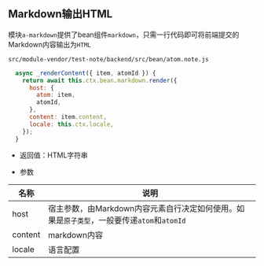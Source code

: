 ## Markdown输出HTML

模块`a-markdown`提供了bean组件`markdown`，只需一行代码即可将前端提交的Markdown内容输出为`HTML`

`src/module-vendor/test-note/backend/src/bean/atom.note.js`

``` javascript
  async _renderContent({ item, atomId }) {
    return await this.ctx.bean.markdown.render({
      host: {
        atom: item,
        atomId,
      },
      content: item.content,
      locale: this.ctx.locale,
    });
  }
```

* 返回值：HTML字符串

* 参数

| 名称 | 说明 |
|----|----|
| host | 宿主参数，由Markdown内容元素自行决定如何使用。如果是`原子类型`，一般要传递`atom`和`atomId` |
| content | markdown内容 |
| locale | 语言配置 |
